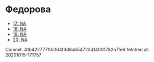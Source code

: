 # Федорова
- [17: NA](17.md)
- [18: NA](18.md)
- [19: NA](19.md)
- [20: NA](20.md)

Commit: 41b422777f0cf64f3d8ab54723d14001782a7fe6
 fetched at: 20201015-171757
